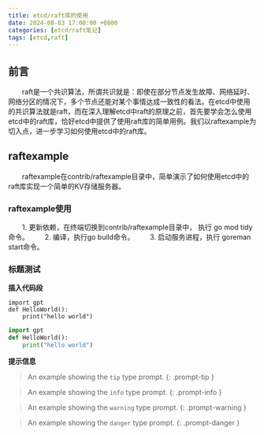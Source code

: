 ```yaml
---
title: etcd/raft库的使用
date: 2024-08-03 17:00:00 +0800
categories: [etcd/raft笔记]
tags: [etcd,raft]
---
```

## 前言

&emsp;&emsp;raft是一个共识算法，所谓共识就是：即使在部分节点发生故障、网络延时、网络分区的情况下，多个节点还能对某个事情达成一致性的看法。在etcd中使用的共识算法就是raft，而在深入理解etcd中raft的原理之前，首先要学会怎么使用etcd中的raft库，恰好etcd中提供了使用raft库的简单用例。我们以raftexample为切入点，进一步学习如何使用etcd中的raft库。

## raftexample

&emsp;&emsp;raftexample在contrib/raftexample目录中，简单演示了如何使用etcd中的raft库实现一个简单的KV存储服务器。

### raftexample使用

&emsp;&emsp;1. 更新依赖，在终端切换到contrib/raftexample目录中， 执行 go mod tidy 命令。
&emsp;&emsp;2. 编译，执行go build命令。
&emsp;&emsp;3. 启动服务进程，执行 goreman start命令。
### 标题测试

**插入代码段**

```
import gpt
def HelloWorld():
    print("hello world")
```

```python
import gpt
def HelloWorld():
    print("hello world")
```



**提示信息**

> An example showing the `tip` type prompt.
{: .prompt-tip }

> An example showing the `info` type prompt.
{: .prompt-info }

> An example showing the `warning` type prompt.
{: .prompt-warning }

> An example showing the `danger` type prompt.
{: .prompt-danger }